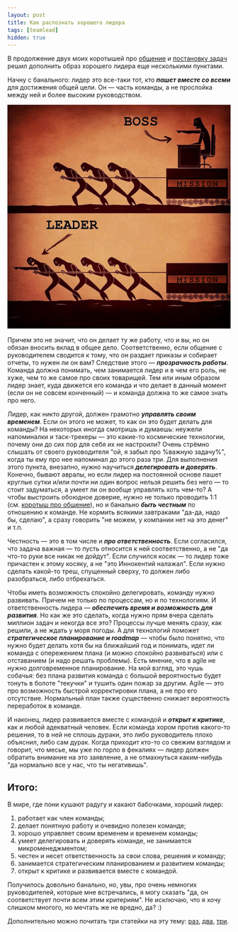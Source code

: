 ```yaml
---
layout: post
title: Как распознать хорошего лидера
tags: [teamlead]
hidden: true
---
```

В продолжение двух моих коротышей про [общение](/2020/02/21/programmer-is-a-social-being.html) и [постановку задач](/2020/02/17/smartrhino-delegating-tasks.html) решил дополнить образ хорошего лидера еще несколькими пунктами.

Начну с банального: лидер это все-таки тот, кто ***пашет вместе со всеми*** для достижения общей цели. Он — часть команды, а не прослойка между ней и более высоким руководством.

![](/assets/images/boss-vs-leader.png)

Причем это не значит, что он делает ту же работу, что и вы, но он обязан вносить вклад в общее дело. Соответственно, если общение с руководителем сводится к тому, что он раздает приказы и собирает отчеты, то нужен ли он вам? Следствие этого — ***прозрачность работы***. Команда должна понимать, чем занимается лидер и в чем его роль, не хуже, чем то же самое про своих товарищей. Тем или иным образом лидер знает, куда движется его команда и что делает в данный момент (если он не совсем конченный) — и команда должна то же самое знать про него.

Лидер, как никто другой, должен грамотно ***управлять своим временем***. Если он этого не может, то как он это будет делать для команды? На некоторых иногда смотришь и думаешь: неужели напоминалки и таск-трекеры — это какие-то космические технологии, почему они до сих пор для себя их не настроили? Очень стрёмно слышать от своего руководителя "ой, я забыл про %важную задачу%", когда ты ему про нее напоминал до этого раза три. Для выполнения этого пункта, внезапно, нужно научиться ***делегировать и доверять***. Конечно, бывают авралы, но если лидер на постоянной основе пашет круглые сутки и/или почти ни один вопрос нельзя решить без него — то стоит задуматься, а умеет ли он вообще управлять хоть чем-то? А чтобы выстроить обоюдное доверие, нужно не только проводить 1:1 (см. [коротыш про общение](/2020/02/21/programmer-is-a-social-being.html)), но и банально ***быть честным*** по отношению к команде. Не кормить всякими завтраками "да-да, надо бы, сделаю", а сразу говорить "не можем, у компании нет на это денег" и т.п.

Честность — это в том числе и ***про ответственность***. Если согласился, что задача важная — то пусть относится к ней соответственно, а не "да что-то руки все никак не дойдут". Если случился косяк — то лидер тоже причастен к этому косяку, а не "это Иннокентий налажал". Если нужно сделать какой-то треш, спущенный сверху, то должен либо разобраться, либо отбрехаться.

Чтобы иметь возможность спокойно делегировать, команду нужно развивать. Причем не только по процессам, но и по технологиям. И ответственность лидера — ***обеспечить время и возможность для развития***. Но как же это сделать, когда нужно прям вчера сделать миллион задач и некогда все это? Процессы лучше менять сразу, как решили, а не ждать у моря погоды. А для технологий поможет ***стратегическое планирование и roadmap*** — чтобы было понятно, что нужно будет делать хотя бы на ближайший год и понимать, идет ли команда с опережением плана (и можно спокойно развиваться) или с отставанием (и надо решать проблемы). Есть мнение, что в agile не нужно долговременное планирование. На мой взгляд, это чушь собачья: без плана развития команда с большой вероятностью будет тонуть в болоте "текучки" и тушить один пожар за другим. Agile — это про возможность быстрой корректировки плана, а не про его отсутствие. Нормальный план также существенно снижает вероятность переработок в команде.

И наконец, лидер развивается вместе с командой и ***открыт к критике***, как и любой адекватный человек. Если команда хором против какого-то решения, то в ней не сплошь дураки, это либо руководитель плохо объяснил, либо сам дурак. Когда приходит кто-то со свежим взглядом и говорит, что месье, мы уже по горло в фекалиях — лидер должен обратить внимание на это заявление, а не отмахнуться каким-нибудь "да нормально все у нас, что ты негативишь".

## Итого:

В мире, где пони кушают радугу и какают бабочками, хороший лидер:
1. работает как член команды;
2. делает понятную работу и очевидно полезен команде;
3. хорошо управляет своим временем и временем команды;
4. умеет делегировать и доверять команде, не занимается микроменеджментом;
5. честен и несет ответственность за свои слова, решения и команду;
6. занимается стратегическим планированием и развитием команды;
7. открыт к критике и развивается вместе с командой.

Получилось довольно банально, но, увы, про очень немногих руководителей, которые мне встречались, я могу сказать "да, он соответствует почти всем этим критериям". Не исключаю, что я хочу слишком многого, но мечтать же не вредно, да? :)

Дополнительно можно почитать три статейки на эту тему: [раз](https://bkern.dev/how-to-suck-as-engineering-manager/), [два](https://habr.com/ru/company/lanit/blog/546488/), [три](https://waydev.co/9-challenges-of-engineering-managers/).

